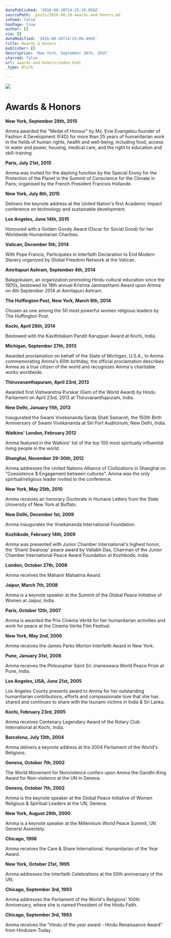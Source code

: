 ```yaml
---
datePublished: '2016-08-28T14:25:18.859Z'
sourcePath: _posts/2016-08-28-awards-and-honors.md
inFeed: false
hasPage: true
author: []
via: {}
dateModified: '2016-08-28T14:25:08.499Z'
title: Awards & Honors
publisher: {}
description: 'New York, September 28th, 2015'
starred: false
url: awards-and-honors/index.html
_type: Blurb

---
```

![](https://the-grid-user-content.s3-us-west-2.amazonaws.com/806a0b8b-0503-4fa0-a17b-e782f9f3fdf6.png)

# Awards & Honors

**New York, September 28th, 2015**

Amma awarded the "Medal of Honour" by Ms. Evie Evangelou founder of Fashion 4 Development (F4D) for more than 25 years of humanitarian work in the fields of human rights, health and well-being, including food, access to water and power, housing, medical care, and the right to education and skill-training.

**Paris, July 21st, 2015**

Amma was invited for the daylong function by the Special Envoy for the Protection of the Planet in the Summit of Conscience for the Climate in Paris, organised by the French President Francois Hollande.

**New York, July 8th, 2015**

Delivers the keynote address at the United Nation's first Academic Impact conference on technology and sustainable development.

**Los Angeles, June 14th, 2015**

Honoured with a Golden Goody Award (Oscar for Social Good) for her Worldwide Humanitarian Charities.

**Vatican, December 5th, 2014**

With Pope Francis, Participates in Interfaith Declaration to End Modern Slavery organized by Global Freedom Network at the Vatican.

**Amritapuri Ashram, September 4th, 2014**

Balagokulam, an organization promoting Hindu cultural education since the 1970s, bestowed its 18th annual Krishna Janmashtami Award upon Amma on 4th September 2014 at Amritapuri Ashram.

**The Huffington Post, New York, March 8th, 2014**

Chosen as one among the 50 most powerful women religious leaders by The Huffington Post.

**Kochi, April 26th, 2014**

Bestowed with the Kavithilakam Pandit Karuppan Award at Kochi, India.

**Michigan, September 27th, 2013**

Awarded proclamation on behalf of the State of Michigan, U.S.A., to Amma commemorating Amma's 60th birthday, the official proclamation describes Amma as a true citizen of the world and recognizes Amma's charitable works worldwide.

**Thiruvananthapuram, April 23rd, 2013**

Awarded first Vishwaretna Purskar (Gem of the World Award) by Hindu Parliament on April 23rd, 2013 at Thiruvananthapuram, India.

**New Delhi, January 11th, 2013**

Inaugurated the Swami Vivekananda Sarda Shati Samaroh, the 150th Birth Anniversary of Swami Vivekananda at Siri Fort Auditorium, New Delhi, India.

**Watkins' London, February 2012**

Amma featured in the Watkins' list of the top 100 most spiritually influential living people in the world.

**Shanghai, November 29-30th, 2012**

Amma addresses the United Nations Alliance of Civilizations in Shanghai on "Coexistence $ Engagement between cultures". Amma was the only spiritual/religious leader invited to the conference.

**New York, May 25th, 2010**

Amma receives an honorary Doctorate in Humane Letters from the State University of New York at Buffalo.

**New Delhi, December 1st, 2009**

Amma inaugurates the Vivekananda International Foundation.

**Kozhikode, February 14th, 2009**

Amma was presented with Junior Chamber International's highest honor, the 'Shanti Swaroop' peace award by Vallabh Das, Chairman of the Junior Chamber International Peace Award Foundation at Kozhikode, India.

**London, October 27th, 2008**

Amma receives the Mahavir Mahatma Award.

**Jaipur, March 7th, 2008**

Amma is a keynote speaker at the Summit of the Global Peace Initiative of Women at Jaipur, India.

**Paris, October 12th, 2007**

Amma is awarded the Prix Cinéma Vérité for her humanitarian activities and work for peace at the Cinema Verite Film Festival.

**New York, May 2nd, 2006**

Amma receives the James Parks Morton Interfaith Award in New York.

**Pune, January 31st, 2006**

Amma receives the Philosopher Saint Sri Jnaneswara World Peace Prize at Pune, India.

**Los Angeles, USA, June 21st, 2005**

Los Angeles County presents award to Amma for her outstanding humanitarian contributions, efforts and compassionate love that she has shared and continues to share with the tsunami victims in India & Sri Lanka.

**Kochi, February 23rd, 2005**

Amma receives Centenary Legendary Award of the Rotary Club International at Kochi, India.

**Barcelona, July 13th, 2004**

Amma delivers a keynote address at the 2004 Parliament of the World's Religions.

**Geneva, October 7th, 2002**

The World Movement for Nonviolence confers upon Amma the Gandhi-King Award for Non-violence at the UN in Geneva.

**Geneva, October 7th, 2002**

Amma is the keynote speaker at the Global Peace Initiative of Women Religious & Spiritual Leaders at the UN, Geneva.

**New York, August 29th, 2000**

Amma is a keynote speaker at the Millennium World Peace Summit, UN General Assembly.

**Chicago, 1998**

Amma receives the Care & Share International. Humanitarian of the Year Award.

**New York, October 21st, 1995**

Amma addresses the Interfaith Celebrations at the 50th anniversary of the UN.

**Chicago, September 3rd, 1993**

Amma addresses the Parliament of the World's Religions' 100th Anniversary, where she is named President of the Hindu Faith.

**Chicago, September 3rd, 1993**

Amma receives the "Hindu of the year award - Hindu Renaissance Award" from Hinduism Today.